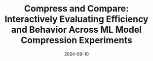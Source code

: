 ---
title: "Compress and Compare: Interactively Evaluating Efficiency and Behavior Across ML Model Compression Experiments"
authors:
  - key: angieboggust
    equal: true
  - key: venkatsivaraman
    equal: true
  - key: yannickassogba
  - key: donghaoren
  - key: dominikmoritz
  - key: fredhohman
venue: vis
type: conference
date: 2024-09-10
links:
  - name: Project
    icon: project
    url: "https://machinelearning.apple.com/research/compress-compare"
  - name: Paper
    icon: paper
    url: "https://arxiv.org/pdf/2408.03274"
  - name: Video
    icon: video
    url: https://www.youtube.com/watch?v=ESst2nxcXuA&t=3210s
  - name: Preview
    icon: video
    url: https://www.youtube.com/watch?v=5tS7HFn5W6Y
  - name: Code
    icon: code
    url: "https://github.com/apple/ml-compress-and-compare"
---
